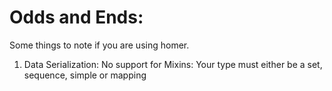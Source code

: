 Odds and Ends:
==============
Some things to note if you are using homer.

1. Data Serialization:
   No support for Mixins: Your type must either be a set, sequence, simple or mapping
